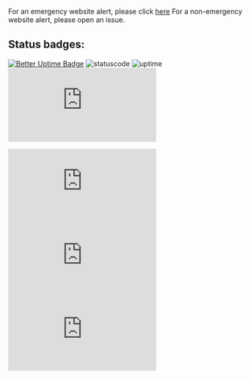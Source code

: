 For an emergency website alert, please click [here](https://betteruptime.com/report/1eSLLY74tscqwvzVC6M9u2uf)
For a non-emergency website alert, please open an issue.

## Status badges:
[![Better Uptime Badge](https://betteruptime.com/status-badges/v1/monitor/9i0p.svg)](https://betteruptime.com/?utm_source=status_badge)
![statuscode](https://img.shields.io/badge/HTTP%20Status%20code-200-success)
![uptime](https://img.shields.io/uptimerobot/ratio/m789407555-d3dcdaa33152e2a687f0483d?label=Uptime)
![HTTPSgrade](https://img.shields.io/mozilla-observatory/grade-score/peiphy.xyz?label=HTTPS%20grade&publish)

![activity](https://img.shields.io/github/commit-activity/w/peiprjs/peiphy.xyz?label=Activity&style=plastic)
![size](https://img.shields.io/github/repo-size/peiprjs/peiphy.xyz?label=Size)
![hacktoberfest](https://img.shields.io/github/hacktoberfest/2021/peiprjs/peiphy.xyz?label=Hacktobefest)
